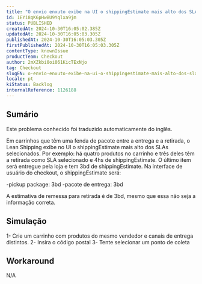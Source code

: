 ```yaml
---
title: "O envio enxuto exibe na UI o shippingEstimate mais alto dos SLAs selecionados"
id: 1EYi8qK6pHwBU9Yqlxa9jm
status: PUBLISHED
createdAt: 2024-10-30T16:05:02.385Z
updatedAt: 2024-10-30T16:05:03.305Z
publishedAt: 2024-10-30T16:05:03.305Z
firstPublishedAt: 2024-10-30T16:05:03.305Z
contentType: knownIssue
productTeam: Checkout
author: 2mXZkbi0oi061KicTExNjo
tag: Checkout
slugEN: o-envio-enxuto-exibe-na-ui-o-shippingestimate-mais-alto-dos-slas-selecionados
locale: pt
kiStatus: Backlog
internalReference: 1126188
---
```


## Sumário

<div class="alert alert-info">
  <p>Este problema conhecido foi traduzido automaticamente do inglês.</p>
</div>


Em carrinhos que têm uma fenda de pacote entre a entrega e a retirada, o Lean Shipping exibe no UI o shippingEstimate mais alto dos SLAs selecionados. Por exemplo: há quatro produtos no carrinho e três deles têm a retirada como SLA selecionado e 4hs de shippingEstimate. O último item será entregue pela loja e tem 3bd de shippingEstimate. Na interface de usuário do checkout, o shippingEstimate será:

-pickup package: 3bd
-pacote de entrega: 3bd

A estimativa de remessa para retirada é de 3bd, mesmo que essa não seja a informação correta.

## Simulação


1- Crie um carrinho com produtos do mesmo vendedor e canais de entrega distintos.
2- Insira o código postal
3- Tente selecionar um ponto de coleta

## Workaround


N/A






